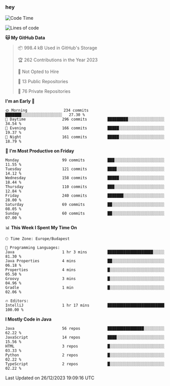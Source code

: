 ### hey

<!--START_SECTION:waka-->
![Code Time](http://img.shields.io/badge/Code%20Time-973%20hrs%209%20mins-blue)

![Lines of code](https://img.shields.io/badge/From%20Hello%20World%20I%27ve%20Written-1.0%20million%20lines%20of%20code-blue)

**🐱 My GitHub Data** 

> 📦 998.4 kB Used in GitHub's Storage 
 > 
> 🏆 262 Contributions in the Year 2023
 > 
> 🚫 Not Opted to Hire
 > 
> 📜 13 Public Repositories 
 > 
> 🔑 76 Private Repositories 
 > 
**I'm an Early 🐤** 

```text
🌞 Morning                234 commits         ███████░░░░░░░░░░░░░░░░░░   27.30 % 
🌆 Daytime                296 commits         █████████░░░░░░░░░░░░░░░░   34.54 % 
🌃 Evening                166 commits         █████░░░░░░░░░░░░░░░░░░░░   19.37 % 
🌙 Night                  161 commits         █████░░░░░░░░░░░░░░░░░░░░   18.79 % 
```
📅 **I'm Most Productive on Friday** 

```text
Monday                   99 commits          ███░░░░░░░░░░░░░░░░░░░░░░   11.55 % 
Tuesday                  121 commits         ████░░░░░░░░░░░░░░░░░░░░░   14.12 % 
Wednesday                158 commits         █████░░░░░░░░░░░░░░░░░░░░   18.44 % 
Thursday                 110 commits         ███░░░░░░░░░░░░░░░░░░░░░░   12.84 % 
Friday                   240 commits         ███████░░░░░░░░░░░░░░░░░░   28.00 % 
Saturday                 69 commits          ██░░░░░░░░░░░░░░░░░░░░░░░   08.05 % 
Sunday                   60 commits          ██░░░░░░░░░░░░░░░░░░░░░░░   07.00 % 
```


📊 **This Week I Spent My Time On** 

```text
🕑︎ Time Zone: Europe/Budapest

💬 Programming Languages: 
Java                     1 hr 3 mins         ████████████████████░░░░░   81.30 % 
Java Properties          4 mins              ██░░░░░░░░░░░░░░░░░░░░░░░   06.18 % 
Properties               4 mins              █░░░░░░░░░░░░░░░░░░░░░░░░   05.50 % 
Groovy                   3 mins              █░░░░░░░░░░░░░░░░░░░░░░░░   04.96 % 
Gradle                   1 min               █░░░░░░░░░░░░░░░░░░░░░░░░   02.06 % 

🔥 Editors: 
IntelliJ                 1 hr 17 mins        █████████████████████████   100.00 % 
```

**I Mostly Code in Java** 

```text
Java                     56 repos            ████████████████░░░░░░░░░   62.22 % 
JavaScript               14 repos            ████░░░░░░░░░░░░░░░░░░░░░   15.56 % 
HTML                     3 repos             █░░░░░░░░░░░░░░░░░░░░░░░░   03.33 % 
Python                   2 repos             █░░░░░░░░░░░░░░░░░░░░░░░░   02.22 % 
TypeScript               2 repos             █░░░░░░░░░░░░░░░░░░░░░░░░   02.22 % 
```




 Last Updated on 26/12/2023 19:09:16 UTC
<!--END_SECTION:waka-->
